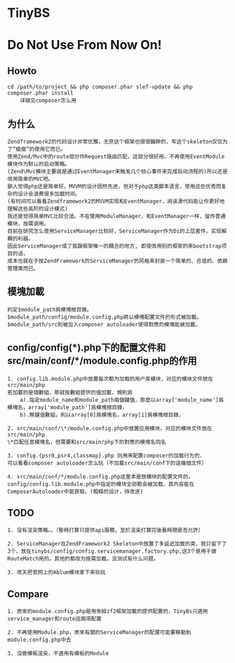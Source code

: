 TinyBS
============

Do Not Use From Now On!
============

Howto
------------

    cd /path/to/project && php composer.phar slef-update && php composer.phar install
        详细见composer怎么用

为什么
------------

	Zendframework2的代码设计非常优雅，无奈这个框架也很很臃肿的，写这个skeleton仅仅为了“瘦瘦”的使用它而已。
	使用Zend/Mvc中的route部分作Request路由匹配，这部分很好用。不再使用EventModule模块作为默认的启动策略。
	(Zend\Mvc模块主要就是通过EventManager来触发几个核心事件来完成启动流程的)所以还是改用简单的MVC吧。
	鄙人觉得php还是简单好，MVVM的设计固然先进，但对于php这类脚本语言，使用这些优秀而复杂的设计会浪费很多加载时间。
	(有时间可以看看Zendframework2的MVVM实现和EventManager，阅读源代码能让你更好地理解这些高阶的设计模式)
	我还是觉得简单MVC比较合适。不在使用ModuleManager，和EventManager一样，留作普通模块，按需调用。
	目前在研究怎么使用ServiceManager比较好，ServiceManager作为Di的上层套件，实现解耦的利器。
	因此ServiceManager成了我跟框架唯一的耦合的地方, 即使改用别的框架的来bootstrap项目的话，
	成本也就在于按ZendFramework的ServiceManager的风格来封装一个简单的、合适的、依赖管理类而已。

模塊加載
------------

    約定$module_path爲模塊根目錄。
    $module_path/config/module.config.php將以模塊配置文件的形式被加載。
    $module_path/src則被加入composer autoloader使得對應的模塊能被加載。

config/config(\*).php下的配置文件和src/main/conf/\*/module.config.php的作用
------------

    1. config.lib.module.php中放置每次都为加载的用户库模块，对应的模块文件放在src/main/php
    若加載的是個數組，那就按數組提供的值加載，規則爲 
        a).指定module_name和module_path兩個鍵值，那麼以array['module_name']爲模塊名，array['module_path']爲模塊根目錄，
        b).無鍵值數組，則以array[0]爲模塊名，array[1]爲模塊根目錄，
    
    2. src/main/conf/\*/module.config.php中放置应用模块，对应的模块文件放在src/main/php
    \*匹配任意模塊名，但需要和src/main/php下的對應的模塊名同名
    
    3. config.{psr0,psr4,classmap}.php 则用来配置composer的加载行为的，
    可以看看composer autoloader怎么玩（不加載src/main/conf下的這幾個文件）
    
    4. src/main/conf/*/module.config.php这里本是放模块的配置文件的，
    config/config.lib.module.php中指定的模块全部都会被加载，其内容能在ComposerAutoloader中能获取。(粗糙的设计，待改进)
    

TODO
------------

    1. 没有渲染策略。。（暫時打算只提供api服務，至於渲染打算完後看時間是否允許）
    
    2. ServiceManager在ZendFramework2 Skeleton中放置了多延迟加载的类，我只留下了3个，放在tinybs/config/config.servicemanager.factory.php,这3个是用于做RouteMatch用的。其他的都改为按需加载。没测试有什么问题。
    
    3. 改天把官网上的Ablum模块拿下来玩玩
    
Compare
------------

    1. 原來的module.config.php是用來給zf2框架加載的提供配置的，TinyBs只適用service_manager和route這兩項配置
    
    2. 不再使用Module.php，原來有關的ServiceManager的配置可能要移動到module.config.php中去
    
    3. 沒做模板渲染，不適用有模板的Module
